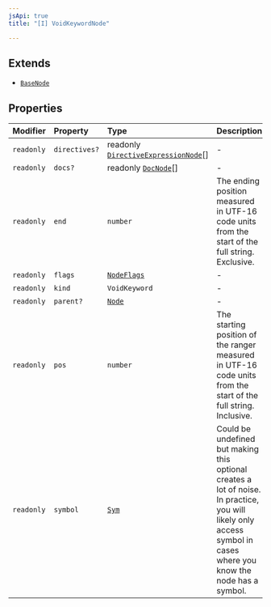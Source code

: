 ```yaml
---
jsApi: true
title: "[I] VoidKeywordNode"

---
```

## Extends

- [`BaseNode`](BaseNode.md)

## Properties

| Modifier | Property | Type | Description | Inheritance |
| :------ | :------ | :------ | :------ | :------ |
| `readonly` | `directives?` | readonly [`DirectiveExpressionNode`](DirectiveExpressionNode.md)[] | - | [`BaseNode.directives`](BaseNode.md) |
| `readonly` | `docs?` | readonly [`DocNode`](DocNode.md)[] | - | [`BaseNode.docs`](BaseNode.md) |
| `readonly` | `end` | `number` | The ending position measured in UTF-16 code units from the start of the<br />full string. Exclusive. | [`BaseNode.end`](BaseNode.md) |
| `readonly` | `flags` | [`NodeFlags`](../enumerations/NodeFlags.md) | - | [`BaseNode.flags`](BaseNode.md) |
| `readonly` | `kind` | `VoidKeyword` | - | [`BaseNode.kind`](BaseNode.md) |
| `readonly` | `parent?` | [`Node`](../type-aliases/Node.md) | - | [`BaseNode.parent`](BaseNode.md) |
| `readonly` | `pos` | `number` | The starting position of the ranger measured in UTF-16 code units from the<br />start of the full string. Inclusive. | [`BaseNode.pos`](BaseNode.md) |
| `readonly` | `symbol` | [`Sym`](Sym.md) | Could be undefined but making this optional creates a lot of noise. In practice,<br />you will likely only access symbol in cases where you know the node has a symbol. | [`BaseNode.symbol`](BaseNode.md) |
